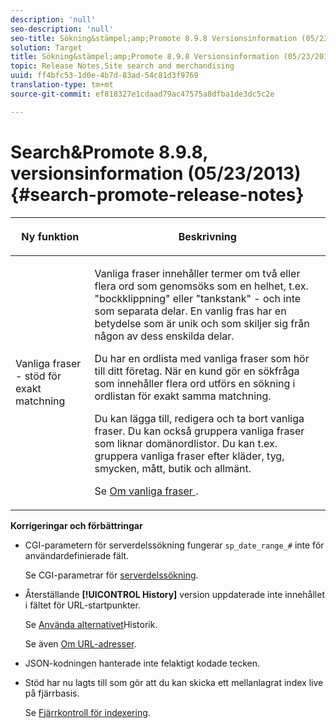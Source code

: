 ```yaml
---
description: 'null'
seo-description: 'null'
seo-title: Sökning&stämpel;amp;Promote 8.9.8 Versionsinformation (05/23/2013)
solution: Target
title: Sökning&stämpel;amp;Promote 8.9.8 Versionsinformation (05/23/2013)
topic: Release Notes,Site search and merchandising
uuid: ff4bfc53-1d0e-4b7d-83ad-54c81d3f9769
translation-type: tm+mt
source-git-commit: ef818327e1cdaad79ac47575a8dfba1de3dc5c2e

---
```



# Search&amp;Promote 8.9.8, versionsinformation (05/23/2013){#search-promote-release-notes}

<table> 
 <thead> 
  <tr> 
   <th colname="col1" class="entry"> <p>Ny funktion </p> </th> 
   <th colname="col2" class="entry"> <p>Beskrivning </p> </th> 
  </tr> 
 </thead>
 <tbody> 
  <tr> 
   <td colname="col1"> <p> Vanliga fraser - stöd för exakt matchning </p> </td> 
   <td colname="col2"> <p> Vanliga fraser innehåller termer om två eller flera ord som genomsöks som en helhet, t.ex. "bockklippning" eller "tankstank" - och inte som separata delar. En vanlig fras har en betydelse som är unik och som skiljer sig från någon av dess enskilda delar. </p> <p> Du har en ordlista med vanliga fraser som hör till ditt företag. När en kund gör en sökfråga som innehåller flera ord utförs en sökning i ordlistan för exakt samma matchning. </p> <p>Du kan lägga till, redigera och ta bort vanliga fraser. Du kan också gruppera vanliga fraser som liknar domänordlistor. Du kan t.ex. gruppera vanliga fraser efter kläder, tyg, smycken, mått, butik och allmänt. </p> <p>Se <a href="../c-about-linguistics-menu/c-about-common-phrases.md#concept_4946E53586DF492EAEB1B7F757FD440F" format="dita" scope="local"> Om vanliga fraser </a>. </p> </td> 
  </tr> 
 </tbody> 
</table>

**Korrigeringar och förbättringar**

* CGI-parametern för serverdelssökning fungerar `sp_date_range_#` inte för användardefinierade fält.

   Se CGI-parametrar för [serverdelssökning](../c-appendices/c-cgiparameters.md#reference_582E85C3886740C98FE88CA9DF7918E8).

* Återställande **[!UICONTROL History]** version uppdaterade inte innehållet i fältet för URL-startpunkter.

   Se [Använda alternativet](../t-using-the-history-option.md#task_70DD3F87A67242BBBD2CB27156F43002)Historik.

   Se även [Om URL-adresser](../c-about-settings-menu/c-about-crawling-menu.md#concept_5D857E3B5C124E85BC0B5AE77A509573).

* JSON-kodningen hanterade inte felaktigt kodade tecken.
* Stöd har nu lagts till som gör att du kan skicka ett mellanlagrat index live på fjärrbasis.

   Se [Fjärrkontroll för indexering](../c-about-index-menu/c-about-remote-control-for-indexing.md#concept_C79B322190E84106A434E5C6D4A4118F).

